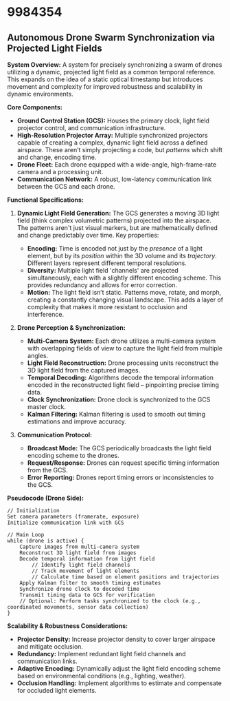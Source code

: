 # 9984354

## Autonomous Drone Swarm Synchronization via Projected Light Fields

**System Overview:** A system for precisely synchronizing a swarm of drones utilizing a dynamic, projected light field as a common temporal reference. This expands on the idea of a static optical timestamp but introduces movement and complexity for improved robustness and scalability in dynamic environments.

**Core Components:**

*   **Ground Control Station (GCS):** Houses the primary clock, light field projector control, and communication infrastructure.
*   **High-Resolution Projector Array:**  Multiple synchronized projectors capable of creating a complex, dynamic light field across a defined airspace.  These aren’t simply projecting a code, but *patterns* which shift and change, encoding time.
*   **Drone Fleet:** Each drone equipped with a wide-angle, high-frame-rate camera and a processing unit.
*   **Communication Network:**  A robust, low-latency communication link between the GCS and each drone.

**Functional Specifications:**

1.  **Dynamic Light Field Generation:** The GCS generates a moving 3D light field (think complex volumetric patterns) projected into the airspace. The patterns aren't just visual markers, but are mathematically defined and change predictably over time.  Key properties:
    *   **Encoding:** Time is encoded not just by the *presence* of a light element, but by its *position* within the 3D volume and its *trajectory*.  Different layers represent different temporal resolutions.
    *   **Diversity:** Multiple light field 'channels' are projected simultaneously, each with a slightly different encoding scheme. This provides redundancy and allows for error correction.
    *   **Motion:**  The light field isn’t static.  Patterns move, rotate, and morph, creating a constantly changing visual landscape.  This adds a layer of complexity that makes it more resistant to occlusion and interference.

2.  **Drone Perception & Synchronization:**
    *   **Multi-Camera System:**  Each drone utilizes a multi-camera system with overlapping fields of view to capture the light field from multiple angles.
    *   **Light Field Reconstruction:**  Drone processing units reconstruct the 3D light field from the captured images.
    *   **Temporal Decoding:**  Algorithms decode the temporal information encoded in the reconstructed light field – pinpointing precise timing data.
    *   **Clock Synchronization:** Drone clock is synchronized to the GCS master clock.
    *   **Kalman Filtering:** Kalman filtering is used to smooth out timing estimations and improve accuracy.

3.  **Communication Protocol:**
    *   **Broadcast Mode:** The GCS periodically broadcasts the light field encoding scheme to the drones.
    *   **Request/Response:** Drones can request specific timing information from the GCS.
    *   **Error Reporting:** Drones report timing errors or inconsistencies to the GCS.

**Pseudocode (Drone Side):**

```
// Initialization
Set camera parameters (framerate, exposure)
Initialize communication link with GCS

// Main Loop
while (drone is active) {
    Capture images from multi-camera system
    Reconstruct 3D light field from images
    Decode temporal information from light field
        // Identify light field channels
        // Track movement of light elements
        // Calculate time based on element positions and trajectories
    Apply Kalman filter to smooth timing estimates
    Synchronize drone clock to decoded time
    Transmit timing data to GCS for verification
    // Optional: Perform tasks synchronized to the clock (e.g., coordinated movements, sensor data collection)
}
```

**Scalability & Robustness Considerations:**

*   **Projector Density:** Increase projector density to cover larger airspace and mitigate occlusion.
*   **Redundancy:** Implement redundant light field channels and communication links.
*   **Adaptive Encoding:** Dynamically adjust the light field encoding scheme based on environmental conditions (e.g., lighting, weather).
*   **Occlusion Handling:** Implement algorithms to estimate and compensate for occluded light elements.